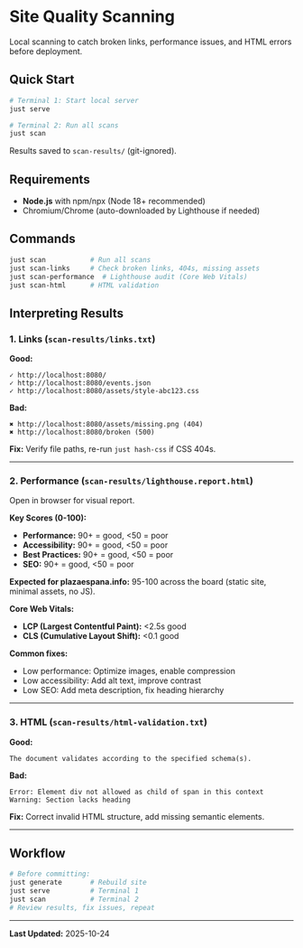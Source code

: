 # Site Quality Scanning

Local scanning to catch broken links, performance issues, and HTML errors before deployment.

## Quick Start

```bash
# Terminal 1: Start local server
just serve

# Terminal 2: Run all scans
just scan
```

Results saved to `scan-results/` (git-ignored).

## Requirements

- **Node.js** with npm/npx (Node 18+ recommended)
- Chromium/Chrome (auto-downloaded by Lighthouse if needed)

## Commands

```bash
just scan           # Run all scans
just scan-links     # Check broken links, 404s, missing assets
just scan-performance  # Lighthouse audit (Core Web Vitals)
just scan-html      # HTML validation
```

## Interpreting Results

### 1. Links (`scan-results/links.txt`)

**Good:**
```
✓ http://localhost:8080/
✓ http://localhost:8080/events.json
✓ http://localhost:8080/assets/style-abc123.css
```

**Bad:**
```
✖ http://localhost:8080/assets/missing.png (404)
✖ http://localhost:8080/broken (500)
```

**Fix:** Verify file paths, re-run `just hash-css` if CSS 404s.

---

### 2. Performance (`scan-results/lighthouse.report.html`)

Open in browser for visual report.

**Key Scores (0-100):**
- **Performance:** 90+ = good, <50 = poor
- **Accessibility:** 90+ = good, <50 = poor
- **Best Practices:** 90+ = good, <50 = poor
- **SEO:** 90+ = good, <50 = poor

**Expected for plazaespana.info:** 95-100 across the board (static site, minimal assets, no JS).

**Core Web Vitals:**
- **LCP (Largest Contentful Paint):** <2.5s good
- **CLS (Cumulative Layout Shift):** <0.1 good

**Common fixes:**
- Low performance: Optimize images, enable compression
- Low accessibility: Add alt text, improve contrast
- Low SEO: Add meta description, fix heading hierarchy

---

### 3. HTML (`scan-results/html-validation.txt`)

**Good:**
```
The document validates according to the specified schema(s).
```

**Bad:**
```
Error: Element div not allowed as child of span in this context
Warning: Section lacks heading
```

**Fix:** Correct invalid HTML structure, add missing semantic elements.

---

## Workflow

```bash
# Before committing:
just generate       # Rebuild site
just serve          # Terminal 1
just scan           # Terminal 2
# Review results, fix issues, repeat
```

---

**Last Updated:** 2025-10-24
